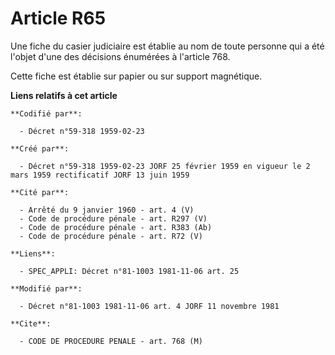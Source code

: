 # Article R65

Une fiche du casier judiciaire est établie au nom de toute personne qui a été l'objet d'une des décisions énumérées à
l'article 768.

Cette fiche est établie sur papier ou sur support magnétique.

**Liens relatifs à cet article**

	**Codifié par**:

	  - Décret n°59-318 1959-02-23

	**Créé par**:

	  - Décret n°59-318 1959-02-23 JORF 25 février 1959 en vigueur le 2 mars 1959 rectificatif JORF 13 juin 1959

	**Cité par**:

	  - Arrêté du 9 janvier 1960 - art. 4 (V)
	  - Code de procédure pénale - art. R297 (V)
	  - Code de procédure pénale - art. R383 (Ab)
	  - Code de procédure pénale - art. R72 (V)

	**Liens**:

	  - SPEC_APPLI: Décret n°81-1003 1981-11-06 art. 25

	**Modifié par**:

	  - Décret n°81-1003 1981-11-06 art. 4 JORF 11 novembre 1981

	**Cite**:

	  - CODE DE PROCEDURE PENALE - art. 768 (M)
